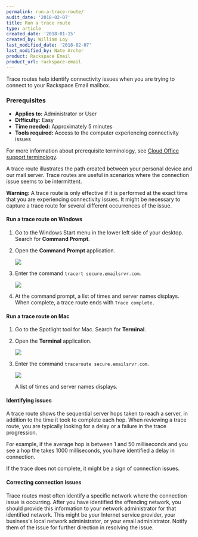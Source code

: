 ```yaml
---
permalink: run-a-trace-route/
audit_date: '2018-02-07'
title: Run a trace route
type: article
created_date: '2018-01-15'
created_by: William Loy
last_modified_date: '2018-02-07'
last_modified_by: Nate Archer
product: Rackspace Email
product_url: rackspace-email
--- 
```


Trace routes help identify connectivity issues when you are trying to connect to your Rackspace Email mailbox.


### Prerequisites

- **Applies to:** Administrator or User
- **Difficulty:** Easy
- **Time needed:** Approximately 5 minutes
- **Tools required:** Access to the computer experiencing connectivity issues

For more information about prerequisite terminology, see [Cloud Office support terminology](/how-to/cloud-office-support-terminology).

A trace route illustrates the path created between your personal device and our mail server. Trace routes are useful in scenarios where the connection issue seems to be intermittent.

**Warning:** A trace route is only effective if it is performed at the exact time that you are experiencing connectivity issues. It might be necessary to capture a trace route for several different occurrences of the issue.


#### Run a trace route on Windows

1. Go to the Windows Start menu in the lower left side of your desktop. Search for **Command Prompt**.

2. Open the **Command Prompt** application.

    <img src="{% asset_path rackspace-email/how-to-run-a-trace-route/command_prompt.png %}"/>

3. Enter the command `tracert secure.emailsrvr.com`.

    <img src="{% asset_path rackspace-email/how-to-run-a-trace-route/secure_emailsrvr_trace.png %}"/>

4. At the command prompt, a list of times and server names displays. When complete, a trace route ends with `Trace complete.`


#### Run a trace route on Mac

1. Go to the Spotlight tool for Mac. Search for **Terminal**.

2. Open the **Terminal** application.

    <img src="{% asset_path rackspace-email/how-to-run-a-trace-route/terminal.png %}"/>

3. Enter the command ```traceroute secure.emailsrvr.com```.

    <img src="{% asset_path rackspace-email/how-to-run-a-trace-route/secure_emailsrvr.png %}"/>

   A list of times and server names displays.


#### Identifying issues

A trace route shows the sequential server hops taken to reach a server, in addition to the time it took to complete each hop. When reviewing a trace route, you are typically looking for a delay or a failure in the trace progression.

For example, if the average hop is between 1 and 50 milliseconds and you see a hop the takes 1000 milliseconds, you have identified a delay in connection.

If the trace does not complete, it might be a sign of connection issues.


#### Correcting connection issues

Trace routes most often identify a specific network where the connection issue is occurring. After you have identified the offending network, you should provide this information to your network administrator for that identified network. This might be your Internet service provider, your business's local network administrator, or your email administrator. Notify them of the issue for further direction in resolving the issue.
